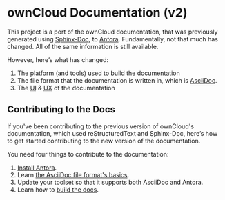 # ownCloud Documentation (v2)

This project is a port of the ownCloud documentation, that was previously generated using [Sphinx-Doc](http://www.sphinx-doc.org), to [Antora](./docs/antora.md).
Fundamentally, not that much has changed.
All of the same information is still available.

However, here’s what has changed:

1. The platform (and tools) used to build the documentation
2. The file format that the documentation is written in, which is [AsciiDoc](./docs/asciidoc.md).
3. The <abbr title="User Interface">UI</abbr> & <abbr title="User Experience">UX</abbr> of the documentation

## Contributing to the Docs

If you've been contributing to the previous version of ownCloud's documentation, which used reStructuredText and Sphinx-Doc, here’s how to get started contributing to the new version of the documentation.

You need four things to contribute to the documentation:

1. [Install Antora](./docs/install-antora).
2. Learn [the AsciiDoc file format's basics](./docs/asciidoc).
3. Update your toolset so that it supports both AsciiDoc and Antora.
4. Learn how to [build the docs](./docs/contributing.md).

